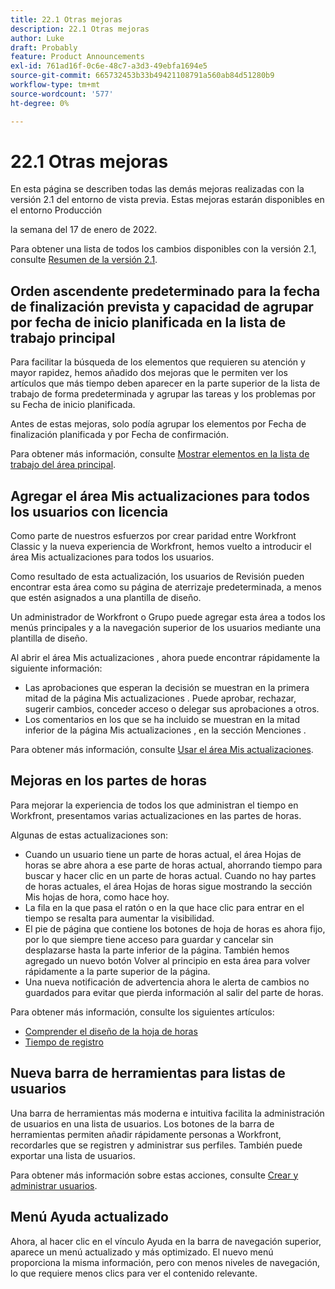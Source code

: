 ```yaml
---
title: 22.1 Otras mejoras
description: 22.1 Otras mejoras
author: Luke
draft: Probably
feature: Product Announcements
exl-id: 761ad16f-0c6e-48c7-a3d3-49ebfa1694e5
source-git-commit: 665732453b33b49421108791a560ab84d51280b9
workflow-type: tm+mt
source-wordcount: '577'
ht-degree: 0%

---
```


# 22.1 Otras mejoras

En esta página se describen todas las demás mejoras realizadas con la versión 2.1 del entorno de vista previa. Estas mejoras estarán disponibles en el entorno Producción

<!--
<MadCap:conditionalText data-mc-conditions="QuicksilverOrClassic.Draft mode">
in January 2022
</MadCap:conditionalText>
-->

la semana del 17 de enero de 2022.

Para obtener una lista de todos los cambios disponibles con la versión 2.1, consulte [Resumen de la versión 2.1](../../../product-announcements/product-releases/22.1-release-activity/22-1-release-overview.md).

## Orden ascendente predeterminado para la fecha de finalización prevista y capacidad de agrupar por fecha de inicio planificada en la lista de trabajo principal

Para facilitar la búsqueda de los elementos que requieren su atención y mayor rapidez, hemos añadido dos mejoras que le permiten ver los artículos que más tiempo deben aparecer en la parte superior de la lista de trabajo de forma predeterminada y agrupar las tareas y los problemas por su Fecha de inicio planificada.

Antes de estas mejoras, solo podía agrupar los elementos por Fecha de finalización planificada y por Fecha de confirmación.

Para obtener más información, consulte [Mostrar elementos en la lista de trabajo del área principal](../../../workfront-basics/using-home/using-the-home-area/display-items-in-home-work-list.md).

## Agregar el área Mis actualizaciones para todos los usuarios con licencia

Como parte de nuestros esfuerzos por crear paridad entre Workfront Classic y la nueva experiencia de Workfront, hemos vuelto a introducir el área Mis actualizaciones para todos los usuarios.

Como resultado de esta actualización, los usuarios de Revisión pueden encontrar esta área como su página de aterrizaje predeterminada, a menos que estén asignados a una plantilla de diseño.

Un administrador de Workfront o Grupo puede agregar esta área a todos los menús principales y a la navegación superior de los usuarios mediante una plantilla de diseño.

Al abrir el área Mis actualizaciones , ahora puede encontrar rápidamente la siguiente información:

* Las aprobaciones que esperan la decisión se muestran en la primera mitad de la página Mis actualizaciones . Puede aprobar, rechazar, sugerir cambios, conceder acceso o delegar sus aprobaciones a otros.
* Los comentarios en los que se ha incluido se muestran en la mitad inferior de la página Mis actualizaciones , en la sección Menciones .

Para obtener más información, consulte [Usar el área Mis actualizaciones](../../../workfront-basics/using-home/using-the-home-area/my-updates-area.md).

## Mejoras en los partes de horas

Para mejorar la experiencia de todos los que administran el tiempo en Workfront, presentamos varias actualizaciones en las partes de horas.

Algunas de estas actualizaciones son:

* Cuando un usuario tiene un parte de horas actual, el área Hojas de horas se abre ahora a ese parte de horas actual, ahorrando tiempo para buscar y hacer clic en un parte de horas actual. Cuando no hay partes de horas actuales, el área Hojas de horas sigue mostrando la sección Mis hojas de hora, como hace hoy.
* La fila en la que pasa el ratón o en la que hace clic para entrar en el tiempo se resalta para aumentar la visibilidad.
* El pie de página que contiene los botones de hoja de horas es ahora fijo, por lo que siempre tiene acceso para guardar y cancelar sin desplazarse hasta la parte inferior de la página. También hemos agregado un nuevo botón Volver al principio en esta área para volver rápidamente a la parte superior de la página.
* Una nueva notificación de advertencia ahora le alerta de cambios no guardados para evitar que pierda información al salir del parte de horas.

Para obtener más información, consulte los siguientes artículos:

* [Comprender el diseño de la hoja de horas](../../../timesheets/timesheets/timesheet-layout.md)
* [Tiempo de registro](../../../timesheets/create-and-manage-timesheets/log-time.md)

## Nueva barra de herramientas para listas de usuarios

Una barra de herramientas más moderna e intuitiva facilita la administración de usuarios en una lista de usuarios. Los botones de la barra de herramientas permiten añadir rápidamente personas a Workfront, recordarles que se registren y administrar sus perfiles. También puede exportar una lista de usuarios.

Para obtener más información sobre estas acciones, consulte [Crear y administrar usuarios](../../../administration-and-setup/add-users/create-and-manage-users/create-and-manage-users.md).

## Menú Ayuda actualizado

Ahora, al hacer clic en el vínculo Ayuda en la barra de navegación superior, aparece un menú actualizado y más optimizado. El nuevo menú proporciona la misma información, pero con menos niveles de navegación, lo que requiere menos clics para ver el contenido relevante.
